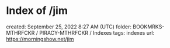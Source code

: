 # Index of /jim

created: September 25, 2022 8:27 AM (UTC)
folder: BOOKMRKS-MTHRFCKR / PIRACY-MTHRFCKR / Indexes
tags: indexes
url: https://morningshow.net/jim